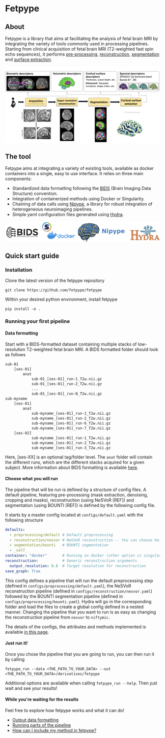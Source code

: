 # Fetpype
## About
Fetpype is a library that aims at facilitating the analysis of fetal brain MRI by integrating the variety of tools commonly used in processing pipelines. Starting from clinical acquisition of fetal brain MRI (T2-weighted fast spin echo sequences), it performs [pre-processing](preprocessing.md), [reconstruction](reconstruction.md), [segmentation](segmentation.md) and [surface extraction](surface.md).

![Fetpype diagram](media/fetpype_illustration.png)

## The tool
Fetpype aims at integrating a variety of existing tools, available as docker containers into a single, easy to use interface.  It relies on three main components:

- Standardized data formatting following the [BIDS](https://bids.neuroimaging.io/index.html) (Brain Imaging Data Structure) convention.
- Integration of containerized methods using Docker or Singularity.
- Chaining of data calls using [Nipype](https://nipype.readthedocs.io/en/latest/), a library for robust integration of heterogeneous neuroimaging pipelines.
- Simple yaml configuration files generated using [Hydra](https://hydra.cc/docs/intro/).

![BIDS, containers, Nipype and hydra](media/bids_container_nipype_hydra.png)

## Quick start guide
### Installation
Clone the latest version of the fetpype repository
```
git clone https://github.com/fetpype/fetpype
```

Within your desired python environment, install fetpype
```
pip install -e .
```

### Running your first pipeline
#### Data formatting
Start with a BIDS-formatted dataset containing multiple stacks of low-resolution T2-weighted fetal brain MRI. A BIDS formatted folder should look as follows

```
sub-01
    [ses-01]
        anat
            sub-01_[ses-01]_run-1_T2w.nii.gz
            sub-01_[ses-01]_run-2_T2w.nii.gz
            ...
            sub-01_[ses-01]_run-N_T2w.nii.gz
sub-myname
    [ses-01]
        anat
            sub-myname_[ses-01]_run-1_T2w.nii.gz
            sub-myname_[ses-01]_run-2_T2w.nii.gz
            sub-myname_[ses-01]_run-6_T2w.nii.gz
            sub-myname_[ses-01]_run-7_T2w.nii.gz
    [ses-02]
            sub-myname_[ses-01]_run-1_T2w.nii.gz
            sub-myname_[ses-01]_run-2_T2w.nii.gz
            sub-myname_[ses-01]_run-3_T2w.nii.gz
```


Here, [ses-XX] is an optional tag/folder level. The `anat` folder will contain the different runs, which are the different stacks acquired for a given subject. More information about BIDS formatting is available [here](https://bids.neuroimaging.io/index.html).

#### Choose what you will run
The pipeline that will be run is defined by a structure of config files. A default pipeline, featuring pre-processing (mask extraction, denoising, cropping and masks), reconstruction (using NeSVoR [REF]) and segmentation (using BOUNTI [REF]) is defined by the following config file.

It starts by a master config located at `configs/default.yaml` with the following structure
```yaml
defaults:
  - preprocessing/default # Default preprocessing
  - reconstruction/nesvor # NeSVoR reconstruction -- You can choose between svrtk, nifymic or nesvor
  - segmentation/bounti   # BOUNTI segmentation     
  - _self_
container: "docker"       # Running on docker (other option is singularity)
reconstruction:           # Generic reconstruction arguments
  output_resolution: 0.8  # Target resolution for reconstruction
save_graph: True
```
This config defines a pipeline that will run the default preprocessing step (defined in `configs/preprocessing/default.yaml`), the NeSVoR reconstruction pipeline (defined in `configs/reconstruction/nesvor.yaml`) followed by the BOUNTI segmentation pipeline (defined in `configs/preprocessing/bounti.yaml`). Hydra will go in the corresponding folder and load the files to create a global config defined in a nested manner. Changing the pipeline that you want to run is as easy as changing the reconstruction pipeline from `nesvor` to `niftymic`. 

The details of the configs, the attributes and methods implemented is available [in this page](methods.md).

#### Just run it!
Once you chose the pipeline that you are going to run, you can then run it by calling 
```
fetpype_run --data <THE_PATH_TO_YOUR_DATA> --out <THE_PATH_TO_YOUR_DATA>/derivatives/fetpype
```

Additional options are available when calling `fetpype_run --help`. Then just wait and see your results! 

#### While you're waiting for the results
Feel free to explore how fetpype works and what it can do!

- [Output data formatting](output_data.md)
- [Running parts of the pipeline](run_parts.md)
- [How can I include my method in fetpype?](contributing.md)

